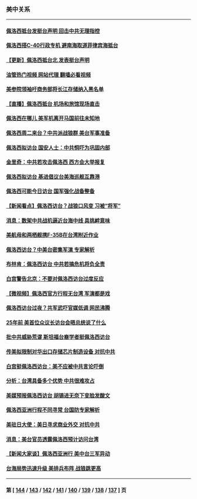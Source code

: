 ### 美中关系
---
#### [佩洛西抵台发挺台声明 回击中共无理指控](../../pages/nf1412576/n13794082.md?08030045) 
#### [佩洛西搭C-40行政专机 避南海取道菲律宾海抵台](../../pages/nf1412576/n13794075.md?08030045) 
#### [【更新】佩洛西抵台北 发表挺台声明](../../pages/nf1412576/n13794061.md?08030045) 
#### [油管热门视频 网站代理 翻墙必看视频](http://209.222.30.114:81/youtube.html?08030045)
#### [美参院领袖吁商务部将长江存储纳入黑名单](../../pages/nf1412576/n13793994.md?08030045) 
#### [【直播】佩洛西抵台 机场和旅馆现场直击](../../pages/nf1412576/n13794023.md?08030045) 
#### [佩洛西在哪儿 美军机离开马国前往未知地](../../pages/nf1412576/n13794003.md?08030045) 
#### [佩洛西周二来台？中共派战狼群 美台军事准备](../../pages/nf1412576/n13793887.md?08030045) 
#### [佩洛西拟访台 国安人士：中共恫吓为巩固内部](../../pages/nf1412576/n13793750.md?08030045) 
#### [金里奇：中共若攻击佩洛西 西方会大举报复](../../pages/nf1412576/n13793804.md?08030045) 
#### [佩洛西拟访台 基进倡议台美海巡舰互靠港](../../pages/nf1412576/n13793751.md?08030045) 
#### [佩洛西可能今日访台 国军强化战备整备](../../pages/nf1412576/n13793617.md?08030045) 
#### [【新闻看点】佩洛西访台？战狼口风变 习被“将军”](../../pages/nf1412576/n13793474.md?08030045) 
#### [消息：数架中共战机逼近台海中线 具挑衅意味](../../pages/nf1412576/n13793646.md?08030045) 
#### [美航母和两栖舰携F-35B在台湾附近作业](../../pages/nf1412576/n13793388.md?08030045) 
#### [佩洛西访台？中美台密集军演 专家解析](../../pages/nf1412576/n13793500.md?08030045) 
#### [布林肯：佩洛西访台 中共若搞危机将负全责](../../pages/nf1412576/n13793506.md?08030045) 
#### [白宫警告北京：不要对佩洛西访台过度反应](../../pages/nf1412576/n13793433.md?08030045) 
#### [【微视频】佩洛西官方行程无台湾 军演都是戏](../../pages/nf1412576/n13793360.md?08030045) 
#### [佩洛西访台过夜？共军武吓官媒低调 网民沸腾](../../pages/nf1412576/n13793231.md?08030045) 
#### [25年前 美首位众议长访台会晤总统说了什么](../../pages/nf1412576/n13793402.md?08030045) 
#### [批中共威胁荒谬 斯坦福台裔学者挺佩洛西访台](../../pages/nf1412576/n13793409.md?08030045) 
#### [传美拟限制对华出口存储芯片制造设备 对抗中共](../../pages/nf1412576/n13793310.md?08030045) 
#### [白宫挺佩洛西访台：美不应被中共言论吓倒](../../pages/nf1412576/n13793411.md?08030045) 
#### [分析：台湾具备多个优势 中共很难攻占](../../pages/nf1412576/n13793410.md?08030045) 
#### [美媒预报佩洛西访台 胡锡进无奈下变脸发酸文](../../pages/nf1412576/n13793398.md?08030045) 
#### [佩洛西亚洲行程不同寻常 台国防专家解析](../../pages/nf1412576/n13793233.md?08030045) 
#### [美驻日大使：美日寻求商业外交 对抗中共](../../pages/nf1412576/n13793212.md?08030045) 
#### [消息：美台官员透露佩洛西预计访问台湾](../../pages/nf1412576/n13793326.md?08030045) 
#### [【新闻大家谈】佩洛西亚洲行 美中台三军异动](../../pages/nf1412576/n13793235.md?08030045) 
#### [台海局势迅速升级 美排兵布阵 战狼跳更高](../../pages/nf1412576/n13793269.md?08030045) 

---
#### 第 [ [144](./144.md?08030045) / [143](./143.md?08030045) / [142](./142.md?08030045) / [141](./141.md?08030045) / [140](./140.md?08030045) / [139](./139.md?08030045) / [138](./138.md?08030045) / [137](./137.md?08030045) ] 页
